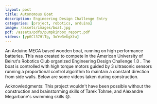 ```yaml
---
layout: post
title: Autonomous Boat
description: Engineering Design Challenge Entry
categories: [project, robotics, arduino]
image: /assets/images/boat.jpg
pdf: /assets/pdfs/pumpkinbox_report.pdf 
videos: [yp6Cl37HlTg, 3oYw3vUgXtw]
---
```


An Arduino MEGA based wooden boat, running on high performance batteries. This was created to compete in the American University of Beirut's Robotics Club organized Engineering Design Challenge 1.0 . The boat is controlled with high torque motors guided by 3 ultrasonic sensors running a proportional control algorithm to maintain a constant direction from side walls. Below are some videos taken during construction. 

Acknowledgments: This project wouldn't have been possible without the construction and brainstorming skills of Tarek Tohme, and Alexandre Megarbane's swimming skills 😄.